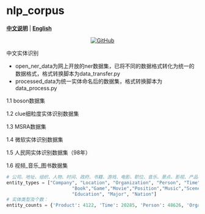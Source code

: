 # nlp_corpus
[**中文说明**](https://) | [**English**](https://)

<p align="center">
    <a href="">
        <img alt="GitHub" src="https://img.shields.io/github/license/ymcui/Chinese-BERT-wwm.svg?color=blue&style=flat-square">
    </a>
</p>

中文实体识别
- open_ner_data为网上开放的ner数据集，已将不同的数据格式转化为统一的数据格式，格式转换脚本为data_transfer.py
- processed_data为统一实体命名后的数据集，格式转换脚本为data_process.py

1.1 boson数据集

1.2 clue细粒度实体识别数据集

1.3 MSRA数据集

1.4 微软实体识别数据集

1.5 人民网实体识别数据集（98年）

1.6 视频_音乐_图书数据集
```python
# 公司、地址、组织、人物、时间、政府、书籍、游戏、电影、职位、音乐、景点、影视、产品、国籍、学历、专业、民族
entity_types = ["Company", "Location", "Organization", "Person", "Time","Government",
                        "Book","Game","Movie","Position","Music","Scene","Video","Product","Country",
                        "Education", "Major", "Nation"]
# 实体类型及个数：
entity_counts = {'Product': 4122, 'Time': 20285, 'Person': 48626, 'Organization': 36690, 'Location': 71343, 'Company': 5637, 'Game': 2612, 'Movie': 1259, 'Position': 11247, 'Government': 2041, 'Scene': 1661, 'Book': 10044, 'Country': 321, 'Nation': 144, 'Education': 1076, 'Major': 338, 'Music': 5943, 'Video': 4070}
```

